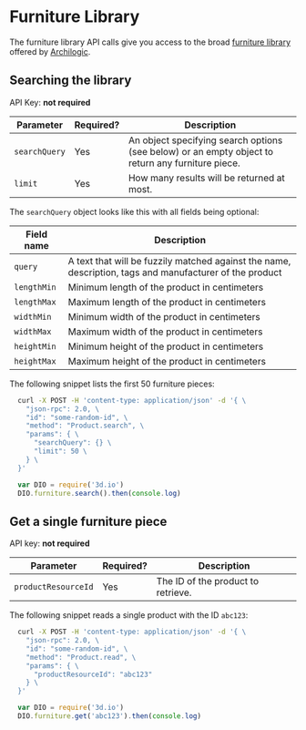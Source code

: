 # Furniture Library

The furniture library API calls give you access to the broad [furniture library](https://spaces.archilogic.com/products) offered by [Archilogic](https://spaces.archilogic.com/explore).

## Searching the library

API Key: **not required**

| Parameter | Required? | Description |
| --- | --- | --- |
| `searchQuery` | Yes | An object specifying search options (see below) or an empty object to return any furniture piece. |
| `limit` | Yes | How many results will be returned at most. |

The `searchQuery` object looks like this with all fields being optional:

| Field name | Description |
| --- | --- |
| `query` | A text that will be fuzzily matched against the name, description, tags and manufacturer of the product |
| `lengthMin` | Minimum length of the product in centimeters |
| `lengthMax` | Maximum length of the product in centimeters |
| `widthMin` | Minimum width of the product in centimeters |
| `widthMax` | Maximum width of the product in centimeters |
| `heightMin` | Minimum height of the product in centimeters |
| `heightMax` | Maximum height of the product in centimeters |

The following snippet lists the first 50 furniture pieces:

```bash
  curl -X POST -H 'content-type: application/json' -d '{ \
    "json-rpc": 2.0, \
    "id": "some-random-id", \
    "method": "Product.search", \
    "params": { \
      "searchQuery": {} \
      "limit": 50 \
    } \
  }'
```
```javascript
  var DIO = require('3d.io')
  DIO.furniture.search().then(console.log)
```

## Get a single furniture piece

API key: **not required**

| Parameter | Required? | Description |
| --- | --- | --- |
| `productResourceId` | Yes | The ID of the product to retrieve. |

The following snippet reads a single product with the ID `abc123`:

```bash
  curl -X POST -H 'content-type: application/json' -d '{ \
    "json-rpc": 2.0, \
    "id": "some-random-id", \
    "method": "Product.read", \
    "params": { \
      "productResourceId": "abc123"
    } \
  }'
```
```javascript
  var DIO = require('3d.io')
  DIO.furniture.get('abc123').then(console.log)
```


